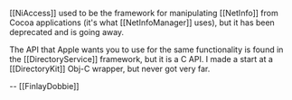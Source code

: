 

[[NiAccess]] used to be the framework for manipulating [[NetInfo]] from Cocoa applications (it's what [[NetInfoManager]] uses), but it has been deprecated and is going away.

The API that Apple wants you to use for the same functionality is found in the [[DirectoryService]] framework, but it is a C API. I made a start at a [[DirectoryKit]] Obj-C wrapper, but never got very far.

-- [[FinlayDobbie]]